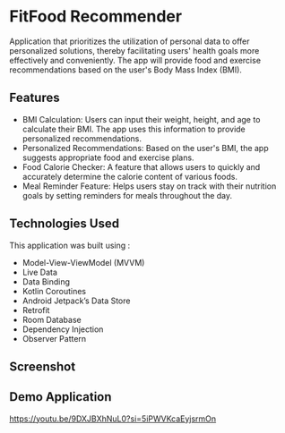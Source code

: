 # FitFood Recommender
 Application that prioritizes the utilization of personal data to offer personalized solutions, thereby facilitating users' health goals more effectively and conveniently. The app will provide food and exercise recommendations based on the user's Body Mass Index (BMI). 

## Features
- BMI Calculation: Users can input their weight, height, and age to calculate their BMI. The app uses this information to provide personalized recommendations.
- Personalized Recommendations: Based on the user's BMI, the app suggests appropriate food and exercise plans.
- Food Calorie Checker: A feature that allows users to quickly and accurately determine the calorie content of various foods.
- Meal Reminder Feature:  Helps users stay on track with their nutrition goals by setting reminders for meals throughout the day. 

## Technologies Used
This application was built using :
- Model-View-ViewModel (MVVM)
- Live Data
- Data Binding
- Kotlin Coroutines
- Android Jetpack’s Data Store
- Retrofit
- Room Database
- Dependency Injection
- Observer Pattern

## Screenshot


## Demo Application
https://youtu.be/9DXJBXhNuL0?si=5iPWVKcaEyjsrmOn




